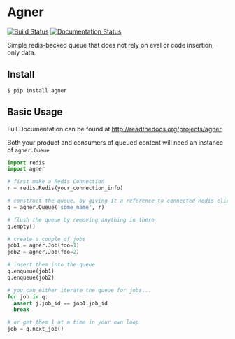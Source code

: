 Agner
=====

[![Build Status](https://travis-ci.org/treystout/Agner.svg?branch=master)](https://travis-ci.org/treystout/Agner)
[![Documentation Status](https://readthedocs.org/projects/agner/badge/?version=latest)](https://readthedocs.org/projects/agner/?badge=latest)


Simple redis-backed queue that does not rely on eval or code insertion, only data.

## Install ##

```shell
$ pip install agner
```

## Basic Usage ##

Full Documentation can be found at http://readthedocs.org/projects/agner

Both your product and consumers of queued content will need an instance of
``agner.Queue``

```python
import redis
import agner

# first make a Redis Connection
r = redis.Redis(your_connection_info)

# construct the queue, by giving it a reference to connected Redis client
q = agner.Queue('some_name', r)

# flush the queue by removing anything in there
q.empty()

# create a couple of jobs
job1 = agner.Job(foo=1)
job2 = agner.Job(foo=2)

# insert them into the queue
q.enqueue(job1)
q.enqueue(job2)

# you can either iterate the queue for jobs...
for job in q:
  assert j.job_id == job1.job_id
  break

# or get them 1 at a time in your own loop
job = q.next_job()
```
